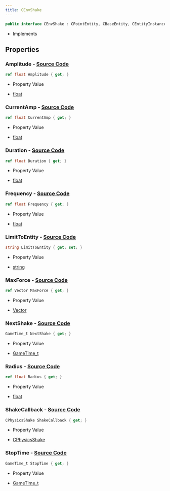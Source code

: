 ```yaml
---
title: CEnvShake
---
```


```csharp
public interface CEnvShake : CPointEntity, CBaseEntity, CEntityInstance, ISchemaClass<CEntityInstance>, ISchemaClass<CBaseEntity>, ISchemaClass<CPointEntity>, ISchemaClass<CEnvShake>, ISchemaField, ISchemaClass, INativeHandle
```

- Implements

## Properties

### **Amplitude** - [Source Code](https://github.com/swiftly-solution/swiftlys2/blob/main/managed/src/SwiftlyS2.Generated/Schemas/Interfaces/CEnvShake.cs#L18)

```csharp
ref float Amplitude { get; }
```

- Property Value

- [float](https://learn.microsoft.com/dotnet/api/system.single)

### **CurrentAmp** - [Source Code](https://github.com/swiftly-solution/swiftlys2/blob/main/managed/src/SwiftlyS2.Generated/Schemas/Interfaces/CEnvShake.cs#L30)

```csharp
ref float CurrentAmp { get; }
```

- Property Value

- [float](https://learn.microsoft.com/dotnet/api/system.single)

### **Duration** - [Source Code](https://github.com/swiftly-solution/swiftlys2/blob/main/managed/src/SwiftlyS2.Generated/Schemas/Interfaces/CEnvShake.cs#L22)

```csharp
ref float Duration { get; }
```

- Property Value

- [float](https://learn.microsoft.com/dotnet/api/system.single)

### **Frequency** - [Source Code](https://github.com/swiftly-solution/swiftlys2/blob/main/managed/src/SwiftlyS2.Generated/Schemas/Interfaces/CEnvShake.cs#L20)

```csharp
ref float Frequency { get; }
```

- Property Value

- [float](https://learn.microsoft.com/dotnet/api/system.single)

### **LimitToEntity** - [Source Code](https://github.com/swiftly-solution/swiftlys2/blob/main/managed/src/SwiftlyS2.Generated/Schemas/Interfaces/CEnvShake.cs#L16)

```csharp
string LimitToEntity { get; set; }
```

- Property Value

- [string](https://learn.microsoft.com/dotnet/api/system.string)

### **MaxForce** - [Source Code](https://github.com/swiftly-solution/swiftlys2/blob/main/managed/src/SwiftlyS2.Generated/Schemas/Interfaces/CEnvShake.cs#L32)

```csharp
ref Vector MaxForce { get; }
```

- Property Value

- [Vector](/docs/api/shared/natives/vector)

### **NextShake** - [Source Code](https://github.com/swiftly-solution/swiftlys2/blob/main/managed/src/SwiftlyS2.Generated/Schemas/Interfaces/CEnvShake.cs#L28)

```csharp
GameTime_t NextShake { get; }
```

- Property Value

- [GameTime_t](/docs/api/shared/schemadefinitions/gametime_t)

### **Radius** - [Source Code](https://github.com/swiftly-solution/swiftlys2/blob/main/managed/src/SwiftlyS2.Generated/Schemas/Interfaces/CEnvShake.cs#L24)

```csharp
ref float Radius { get; }
```

- Property Value

- [float](https://learn.microsoft.com/dotnet/api/system.single)

### **ShakeCallback** - [Source Code](https://github.com/swiftly-solution/swiftlys2/blob/main/managed/src/SwiftlyS2.Generated/Schemas/Interfaces/CEnvShake.cs#L34)

```csharp
CPhysicsShake ShakeCallback { get; }
```

- Property Value

- [CPhysicsShake](/docs/api/shared/schemadefinitions/cphysicsshake)

### **StopTime** - [Source Code](https://github.com/swiftly-solution/swiftlys2/blob/main/managed/src/SwiftlyS2.Generated/Schemas/Interfaces/CEnvShake.cs#L26)

```csharp
GameTime_t StopTime { get; }
```

- Property Value

- [GameTime_t](/docs/api/shared/schemadefinitions/gametime_t)

